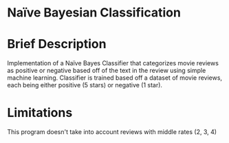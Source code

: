 # Naïve Bayesian Classification

# Brief Description

Implementation of a Naïve Bayes Classifier that categorizes movie reviews as positive or negative based off of the text in the review using simple machine learning.
Classifier is trained based off a dataset of movie reviews, each being either positive (5 stars) or negative (1 star).

# Limitations

This program doesn't take into account reviews with middle rates (2, 3, 4)



